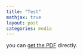 ```yaml
---
title: "Test"
mathjax: true
layout: post
categories: media
---
```



you can [get the PDF](/assets/LatexSymbols.pdf) directly.

<object data="assets/LatexSymbols.pdf" width="1000" height="500" type='application/pdf'/>





